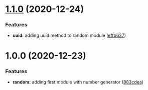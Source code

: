 # [1.1.0](https://github.com/roggervalf/fake-gen/compare/v1.0.0...v1.1.0) (2020-12-24)


### Features

* **uuid:** adding uuid method to random module ([effb637](https://github.com/roggervalf/fake-gen/commit/effb637711a14c4b17649f98ee3a89eb9ad91421))

# 1.0.0 (2020-12-23)


### Features

* **random:** adding first module with number generator ([883cdea](https://github.com/roggervalf/fakerts/commit/883cdead148cf77319a9a73e5a776eac41562532))
